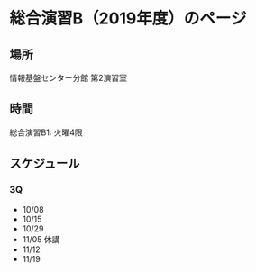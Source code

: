 # 総合演習B（2019年度）のページ

## 場所

情報基盤センター分館 第2演習室

## 時間

総合演習B1: 火曜4限

## スケジュール

### 3Q
- 10/08
- 10/15
- 10/29
- 11/05 休講
- 11/12
- 11/19


